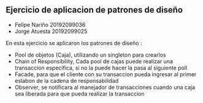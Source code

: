## Ejercicio de aplicacion de patrones de diseño

* Felipe Nariño 20192099036
* Jorge Atuesta 20192099025

En esta ejercicio se aplicaron los patrones  de diseño :

* Pool de objetos (Caja), utilizando un singleton para crearlos
* Chain of Responsibility, Cada pool de cajas puede realizar una transaccion especifica, si no la puede hacer la pasa al siguiente poll
* Facade, para que el cliente con su transaccion pueda ingresar al primer eslabon de la cadena de responsabilidad
* Observer, se notificara al manejador de transacciones cuando una caja sea liberada para que pueda realizar la transaccion
